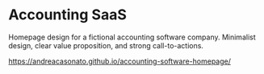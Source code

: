 # Accounting SaaS

Homepage design for a fictional accounting software company. Minimalist design, clear value proposition, and strong call-to-actions.

https://andreacasonato.github.io/accounting-software-homepage/
